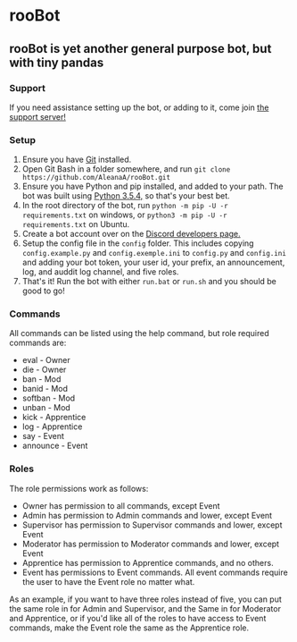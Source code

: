 # rooBot

## rooBot is yet another general purpose bot, but with tiny pandas

### Support

If you need assistance setting up the bot, or adding to it, come join [the support server!](https://discord.gg/3QpFUQx)

### Setup

1. Ensure you have [Git](https://git-scm.com/downloads) installed.
2. Open Git Bash in a folder somewhere, and run `git clone https://github.com/AleanaA/rooBot.git`
3. Ensure you have Python and pip installed, and added to your path. The bot was built using [Python 3.5.4,](https://www.python.org/ftp/python/3.5.4/python-3.5.4-amd64.exe) so that's your best bet.
4. In the root directory of the bot, run `python -m pip -U -r requirements.txt` on windows, or `python3 -m pip -U -r requirements.txt` on Ubuntu.
5. Create a bot account over on the [Discord developers page.](https://discordapp.com/developers/applications/me)
6. Setup the config file in the `config` folder. This includes copying `config.example.py` and `config.exemple.ini` to `config.py` and `config.ini` and adding your bot token, your user id, your prefix, an announcement, log, and auddit log channel, and five roles.
7. That's it! Run the bot with either `run.bat` or `run.sh` and you should be good to go!

### Commands

All commands can be listed using the help command, but role required commands are:

- eval - Owner
- die - Owner
- ban - Mod
- banid - Mod
- softban - Mod
- unban - Mod
- kick - Apprentice
- log - Apprentice
- say - Event
- announce - Event

### Roles

The role permissions work as follows:

- Owner has permission to all commands, except Event
- Admin has permission to Admin commands and lower, except Event
- Supervisor has permission to Supervisor commands and lower, except Event
- Moderator has permission to Moderator commands and lower, except Event
- Apprentice has permission to Apprentice commands, and no others.
- Event has permissions to Event commands. All event commands require the user to have the Event role no matter what.

As an example, if you want to have three roles instead of five, you can put the same role in for Admin and Supervisor, and the Same in for Moderator and Apprentice, or if you'd like all of the roles to have access to Event commands, make the Event role the same as the Apprentice role.
